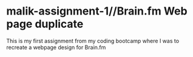 # malik-assignment-1//Brain.fm Web page duplicate
 This is my first assignment from my coding bootcamp where I was to recreate a webpage design for Brain.fm
